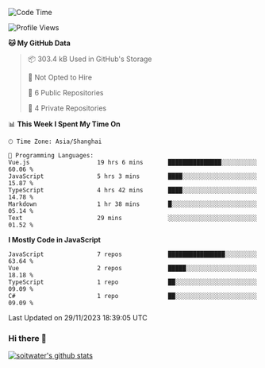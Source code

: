 <!--START_SECTION:waka-->
![Code Time](http://img.shields.io/badge/Code%20Time-2%2C850%20hrs%2048%20mins-blue)

![Profile Views](http://img.shields.io/badge/Profile%20Views-6-blue)

**🐱 My GitHub Data** 

> 📦 303.4 kB Used in GitHub's Storage 
 > 
> 🚫 Not Opted to Hire
 > 
> 📜 6 Public Repositories 
 > 
> 🔑 4 Private Repositories 
 > 
📊 **This Week I Spent My Time On** 

```text
🕑︎ Time Zone: Asia/Shanghai

💬 Programming Languages: 
Vue.js                   19 hrs 6 mins       ███████████████░░░░░░░░░░   60.06 % 
JavaScript               5 hrs 3 mins        ████░░░░░░░░░░░░░░░░░░░░░   15.87 % 
TypeScript               4 hrs 42 mins       ████░░░░░░░░░░░░░░░░░░░░░   14.78 % 
Markdown                 1 hr 38 mins        █░░░░░░░░░░░░░░░░░░░░░░░░   05.14 % 
Text                     29 mins             ░░░░░░░░░░░░░░░░░░░░░░░░░   01.52 % 
```

**I Mostly Code in JavaScript** 

```text
JavaScript               7 repos             ████████████████░░░░░░░░░   63.64 % 
Vue                      2 repos             █████░░░░░░░░░░░░░░░░░░░░   18.18 % 
TypeScript               1 repo              ██░░░░░░░░░░░░░░░░░░░░░░░   09.09 % 
C#                       1 repo              ██░░░░░░░░░░░░░░░░░░░░░░░   09.09 % 
```




 Last Updated on 29/11/2023 18:39:05 UTC
<!--END_SECTION:waka-->

### Hi there 👋
[![soitwater's github stats](https://github-readme-stats.vercel.app/api?username=soitwater)](https://github.com/soitwater/github-readme-stats)
